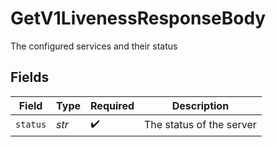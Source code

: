 # GetV1LivenessResponseBody

The configured services and their status


## Fields

| Field                    | Type                     | Required                 | Description              |
| ------------------------ | ------------------------ | ------------------------ | ------------------------ |
| `status`                 | *str*                    | :heavy_check_mark:       | The status of the server |